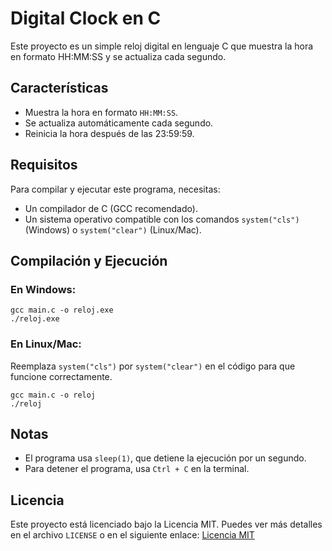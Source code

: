 # Digital Clock en C

Este proyecto es un simple reloj digital en lenguaje C que muestra la hora en formato HH\:MM\:SS y se actualiza cada segundo.

## Características

- Muestra la hora en formato `HH:MM:SS`.
- Se actualiza automáticamente cada segundo.
- Reinicia la hora después de las 23:59:59.

## Requisitos

Para compilar y ejecutar este programa, necesitas:

- Un compilador de C (GCC recomendado).
- Un sistema operativo compatible con los comandos `system("cls")` (Windows) o `system("clear")` (Linux/Mac).

## Compilación y Ejecución

### En Windows:

```
gcc main.c -o reloj.exe
./reloj.exe
```

### En Linux/Mac:

Reemplaza `system("cls")` por `system("clear")` en el código para que funcione correctamente.

```
gcc main.c -o reloj
./reloj
```

## Notas

- El programa usa `sleep(1)`, que detiene la ejecución por un segundo.
- Para detener el programa, usa `Ctrl + C` en la terminal.

## Licencia

Este proyecto está licenciado bajo la Licencia MIT. Puedes ver más detalles en el archivo `LICENSE` o en el siguiente enlace: [Licencia MIT](https://opensource.org/licenses/MIT)

